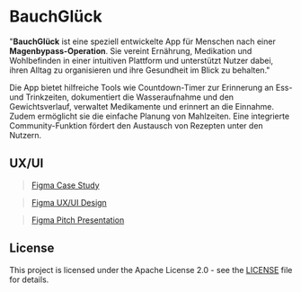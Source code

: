 # BauchGlück
 "**BauchGlück** ist eine speziell entwickelte App für Menschen nach einer **Magenbypass-Operation**. Sie vereint Ernährung, Medikation und Wohlbefinden in einer intuitiven Plattform und unterstützt Nutzer dabei, ihren Alltag zu organisieren und ihre Gesundheit im Blick zu behalten."

Die App bietet hilfreiche Tools wie Countdown-Timer zur Erinnerung an Ess- und Trinkzeiten, dokumentiert die Wasseraufnahme und den Gewichtsverlauf, verwaltet Medikamente und erinnert an die Einnahme. Zudem ermöglicht sie die einfache Planung von Mahlzeiten. Eine integrierte Community-Funktion fördert den Austausch von Rezepten unter den Nutzern.

## UX/UI
> [Figma Case Study](https://www.figma.com/design/FMorQUMx5iu7ysW2AuTS1x/Project-MagenApp?node-id=40-29&t=7M0qex8nEc9LTMWf-1)

> [Figma UX/UI Design](https://www.figma.com/design/FMorQUMx5iu7ysW2AuTS1x/Project-MagenApp?node-id=40-29&t=7M0qex8nEc9LTMWf-1)

> [Figma Pitch Presentation](./images/presentation_bauch_glueck_compressed.pdf)

## License

This project is licensed under the Apache License 2.0 - see the [LICENSE](LICENSE) file for details.
